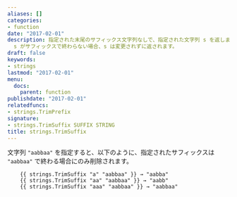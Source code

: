 ```yaml
---
aliases: []
categories:
- function
date: "2017-02-01"
description: 指定された末尾のサフィックス文字列なしで、指定された文字列 s を返します。
  s がサフィックスで終わらない場合、s は変更されずに返されます。
draft: false
keywords:
- strings
lastmod: "2017-02-01"
menu:
  docs:
    parent: function
publishdate: "2017-02-01"
relatedfuncs:
- strings.TrimPrefix
signature:
- strings.TrimSuffix SUFFIX STRING
title: strings.TrimSuffix
---
```


文字列 `"aabbaa"` を指定すると、以下のように、指定されたサフィックスは `"aabbaa"` で終わる場合にのみ削除されます。

```go-html-template
    {{ strings.TrimSuffix "a" "aabbaa" }} → "aabba"
    {{ strings.TrimSuffix "aa" "aabbaa" }} → "aabb"
    {{ strings.TrimSuffix "aaa" "aabbaa" }} → "aabbaa"
```